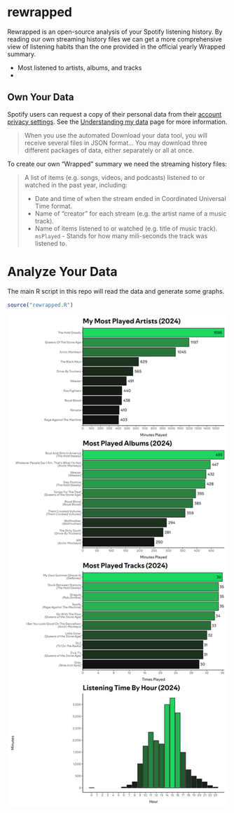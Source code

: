 
<!-- README.md is generated from README.Rmd. Please edit that file -->

# rewrapped

Rewrapped is an open-source analysis of your Spotify listening history.
By reading our own streaming history files we can get a more
comprehensive view of listening habits than the one provided in the
official yearly Wrapped summary.

- Most listened to artists, albums, and tracks
- 

## Own Your Data

Spotify users can request a copy of their personal data from their
[account privacy settings](https://www.spotify.com/us/account/privacy/).
See the [Understanding my
data](https://support.spotify.com/us/article/understanding-my-data/)
page for more information.

> When you use the automated Download your data tool, you will receive
> several files in JSON format… You may download three different
> packages of data, either separately or all at once.

To create our own “Wrapped” summary we need the streaming history files:

> A list of items (e.g. songs, videos, and podcasts) listened to or
> watched in the past year, including:
>
> - Date and time of when the stream ended in Coordinated Universal Time
>   format.
> - Name of “creator” for each stream (e.g. the artist name of a music
>   track).
> - Name of items listened to or watched (e.g. title of music track).
>   `msPlayed` - Stands for how many mili-seconds the track was listened
>   to.

# Analyze Your Data

The main R script in this repo will read the data and generate some
graphs.

``` r
source("rewrapped.R")
```

<img src="plots/combined.png" width="2700" />
